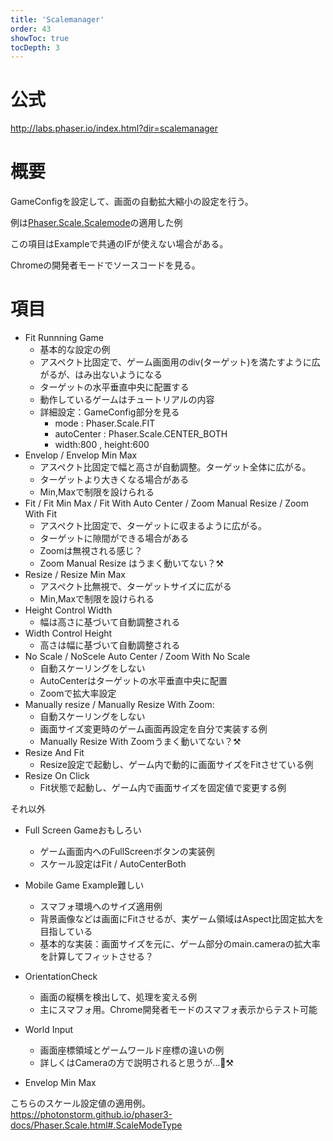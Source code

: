 ```yaml
---
title: 'Scalemanager'
order: 43
showToc: true
tocDepth: 3
---
```


# 公式

http://labs.phaser.io/index.html?dir=scalemanager

# 概要
GameConfigを設定して、画面の自動拡大縮小の設定を行う。


例は[Phaser.Scale.Scalemode](https://photonstorm.github.io/phaser3-docs/Phaser.Scale.html#.ScaleModeType)の適用した例

<Alert>
この項目はExampleで共通のIFが使えない場合がある。  

Chromeの開発者モードでソースコードを見る。  
</Alert>


# 項目

- Fit Runnning Game
  - 基本的な設定の例
  - アスペクト比固定で、ゲーム画面用のdiv(ターゲット)を満たすように広がるが、はみ出ないようになる
  - ターゲットの水平垂直中央に配置する
  - 動作しているゲームはチュートリアルの内容
  - 詳細設定：GameConfig部分を見る
    - mode : Phaser.Scale.FIT
    - autoCenter : Phaser.Scale.CENTER_BOTH
    - width:800 , height:600
- Envelop / Envelop Min Max
  - アスペクト比固定で幅と高さが自動調整。ターゲット全体に広がる。
  - ターゲットより大きくなる場合がある
  - Min,Maxで制限を設けられる
- Fit / Fit Min Max / Fit With Auto Center / Zoom Manual Resize / Zoom With Fit
  - アスペクト比固定で、ターゲットに収まるように広がる。
  - ターゲットに隙間ができる場合がある
  - Zoomは無視される感じ？
  - Zoom Manual Resize はうまく動いてない？:hammer_and_pick:
- Resize / Resize Min Max
  - アスペクト比無視で、ターゲットサイズに広がる
  - Min,Maxで制限を設けられる
- Height Control Width
  - 幅は高さに基づいて自動調整される
- Width Control Height
  - 高さは幅に基づいて自動調整される
- No Scale / NoScele Auto Center / Zoom With No Scale
  - 自動スケーリングをしない
  - AutoCenterはターゲットの水平垂直中央に配置
  - Zoomで拡大率設定
- Manually resize / Manually Resize With Zoom:
  - 自動スケーリングをしない
  - 画面サイズ変更時のゲーム画面再設定を自分で実装する例
  - Manually Resize With Zoomうまく動いてない？:hammer_and_pick:
- Resize And Fit
  - Resize設定で起動し、ゲーム内で動的に画面サイズをFitさせている例
- Resize On Click
  - Fit状態で起動し、ゲーム内で画面サイズを固定値で変更する例

それ以外
- Full Screen Game<Badge color="blue">おもしろい</Badge>
  - ゲーム画面内へのFullScreenボタンの実装例
  - スケール設定はFit / AutoCenterBoth
- Mobile Game Example<Badge color="red">難しい</Badge>
  - スマフォ環境へのサイズ適用例
  - 背景画像などは画面にFitさせるが、実ゲーム領域はAspect比固定拡大を目指している
  - 基本的な実装：画面サイズを元に、ゲーム部分のmain.cameraの拡大率を計算してフィットさせる？
- OrientationCheck
  - 画面の縦横を検出して、処理を変える例
  - 主にスマフォ用。Chrome開発者モードのスマフォ表示からテスト可能
- World Input
  - 画面座標領域とゲームワールド座標の違いの例
  - 詳しくはCameraの方で説明されると思うが…🤔:hammer_and_pick:


- Envelop Min Max


こちらのスケール設定値の適用例。  
https://photonstorm.github.io/phaser3-docs/Phaser.Scale.html#.ScaleModeType